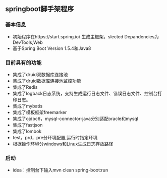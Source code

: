## springboot脚手架程序

### 基本信息
 - 初始程序在https://start.spring.io/ 生成主框架，slected Depandencies为DevTools,Web
 - 基于Spring Boot Version 1.5.4和Java8
 
### 目前具有的功能
 - 集成了druid双数据库连接池
 - 集成了druid数据库连接池监控功能
 - 集成了Redis
 - 集成了logback日志系统，支持生成运行日志文件、错误日志文件、控制台打印日志。
 - 集成了mybatis
 - 集成了模板框架freemarker
 - 集成了ojdbc6，mysql-connector-java分别适配oracle和mysql
 - 集成了fastjson
 - 集成了lombok
 - test，prd，pre分环境配置,运行时指定环境
 - 根据操作环境分windows和Linux生成日志存放路径
 
 ### 启动
 - idea：控制台下输入mvn clean spring-boot:run
